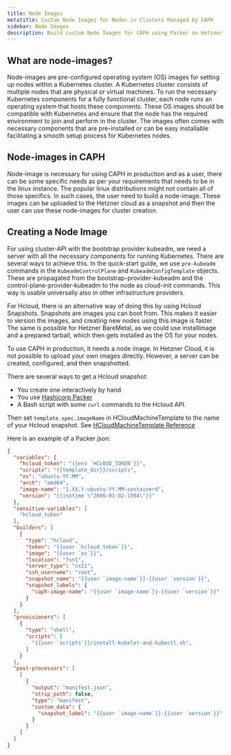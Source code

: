 ```yaml
---
title: Node Images
metatitle: Custom Node Images for Nodes in Clusters Managed by CAPH
sidebar: Node Images
description: Build custom Node Images for CAPH using Packer on Hetzner Cloud. Create, configure, and snapshot servers with all necessary components for Kubernetes.
---
```


## What are node-images?

Node-images are pre-configured operating system (OS) images for setting up nodes within a Kubernetes cluster. A Kubernetes cluster consists of multiple nodes that are physical or virtual machines. To run the necessary Kubernetes components for a fully functional cluster, each node runs an operating system that hosts these components. These OS images should be compatible with Kubernetes and ensure that the node has the required environment to join and perform in the cluster. The images often comes with necessary components that are pre-installed or can be easy installable facilitating a smooth setup process for Kubernetes nodes.

## Node-images in CAPH

Node-image is necessary for using CAPH in production and as a user, there can be some specific needs as per your requirements that needs to be in the linux instance. The popular linux distributions might not contain all of those specifics. In such cases, the user need to build a node-image. These images can be uploaded to the Hetzner cloud as a snapshot and then the user can use these node-images for cluster creation.

## Creating a Node Image

For using cluster-API with the bootstrap provider kubeadm, we need a server with all the necessary components for running Kubernetes.
There are several ways to achieve this. In the quick-start guide, we use `pre-kubeadm` commands in the `KubeadmControlPlane` and `KubeadmConfigTemplate` objects. These are propagated from the bootstrap-provider-kubeadm and the control-plane-provider-kubeadm to the node as cloud-init commands. This way is usable universally also in other infrastructure providers.

For Hcloud, there is an alternative way of doing this by using Hcloud Snapshots. Snapshots are images you can boot from. This makes it easier to version the images, and creating new nodes using this image is faster. The same is possible for Hetzner BareMetal, as we could use installimage and a prepared tarball, which then gets installed as the OS for your nodes.

To use CAPH in production, it needs a node image. In Hetzner Cloud, it is not possible to upload your own images directly. However, a server can be created, configured, and then snapshotted.

There are several ways to get a Hcloud snapshot:

* You create one interactively by hand
* You use [Hashicorp Packer](https://github.com/hashicorp/packer)
* A Bash script with some `curl` commands to the Hcloud API.

Then set `template.spec.imageName` in HCloudMachineTemplate to the name of your Hcloud snapshot. See [HCloudMachineTemplate Reference](../03-reference/03-hcloud-machine-template.md)

Here is an example of a Packer json:

```json
{
  "variables": {
    "hcloud_token": "{{env `HCLOUD_TOKEN`}}",
    "scripts": "{{template_dir}}/scripts",
    "os": "ubuntu-YY.MM",
    "arch": "amd64",
    "image-name": "1.XX.Y-ubuntu-YY.MM-containerd",
    "version": "{{isotime \"2006-01-02-1504\"}}"
  },
  "sensitive-variables": [
    "hcloud_token"
  ],
  "builders": [
    {
      "type": "hcloud",
      "token": "{{user `hcloud_token`}}",
      "image": "{{user `os`}}",
      "location": "fsn1",
      "server_type": "cx21",
      "ssh_username": "root",
      "snapshot_name": "{{user `image-name`}}-{{user `version`}}",
      "snapshot_labels": {
        "caph-image-name": "{{user `image-name`}}-{{user `version`}}"
      }
    }
  ],
  "provisioners": [
    {
      "type": "shell",
      "scripts": [
        "{{user `scripts`}}/install-kubelet-and-kubectl.sh",
      ]
    }
  ],
  "post-processors": [
    [
      {
        "output": "manifest.json",
        "strip_path": false,
        "type": "manifest",
        "custom_data": {
          "snapshot_label": "{{user `image-name`}}-{{user `version`}}"
        }
      }
    ]
  ]
}
```
